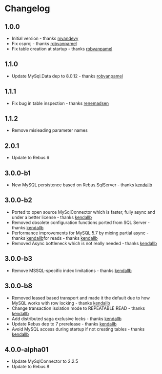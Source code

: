 # Changelog

## 1.0.0
* Initial version - thanks [mvandevy]
* Fix csproj - thanks [robvanpamel]
* Fix table creation at startup - thanks [robvanpamel]

## 1.1.0
* Update MySql.Data dep to 8.0.12 - thanks [robvanpamel]

## 1.1.1
* Fix bug in table inspection - thanks [renemadsen]

## 1.1.2
* Remove misleading parameter names

## 2.0.1
* Update to Rebus 6

## 3.0.0-b1
* New MySQL persistence based on Rebus.SqlServer - thanks [kendallb]

## 3.0.0-b2
* Ported to open source MySqlConnector which is faster, fully async and under a better license - thanks [kendallb]
* Removed obsolete configuration functions ported from SQL Server - thanks [kendallb]
* Performance improvements for MySQL 5.7 by mixing partial async  - thanks [kendallb]for reads - thanks [kendallb]
* Removed Async bottleneck which is not really needed - thanks [kendallb]

## 3.0.0-b3
* Remove MSSQL-specific index limitations - thanks [kendallb]

## 3.0.0-b8
* Removed leased based transport and made it the default due to how MySQL works with row locking - thanks [kendallb]
* Change transaction isolation mode to REPEATABLE READ - thanks [kendallb]
* Add distributed saga exclusive locks - thanks [kendallb]
* Update Rebus dep to 7 prerelease - thanks [kendallb]
* Avoid MySQL access during startup if not creating tables - thanks [kendallb]

## 4.0.0-alpha01
* Update MySqlConnector to 2.2.5
* Update to Rebus 8

[kendallb]: https://github.com/kendallb
[mvandevy]: https://github.com/mvandevy
[renemadsen]: https://github.com/renemadsen
[robvanpamel]: https://github.com/robvanpamel
